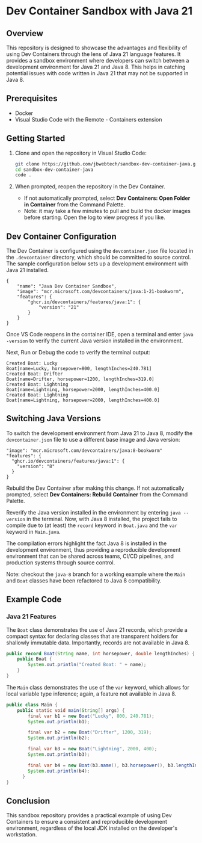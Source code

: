 # Dev Container Sandbox with Java 21

## Overview

This repository is designed to showcase the advantages and flexibility of using Dev Containers through the lens of Java 21 language features. It provides a sandbox environment where developers can switch between a development environment for Java 21 and Java 8. This helps in catching potential issues with code written in Java 21 that may not be supported in Java 8.

## Prerequisites

- Docker
- Visual Studio Code with the Remote - Containers extension

## Getting Started

1. Clone and open the repository in Visual Studio Code:
    ```sh
    git clone https://github.com/jbwebtech/sandbox-dev-container-java.git
    cd sandbox-dev-container-java
    code .
    ```

2. When prompted, reopen the repository in the Dev Container.
    * If not automatically prompted, select **Dev Containers: Open Folder in Container** from the Command Palette.
    * Note: it may take a few minutes to pull and build the docker images before starting. Open the log to view progress if you like.

## Dev Container Configuration

The Dev Container is configured using the `devcontainer.json` file located in the `.devcontainer` directory, which should be committed to source control. The sample configuration below sets up a development environment with Java 21 installed.

```jsonc
{
    "name": "Java Dev Container Sandbox",
    "image": "mcr.microsoft.com/devcontainers/java:1-21-bookworm",
    "features": {
        "ghcr.io/devcontainers/features/java:1": {
            "version": "21"
        }
    }
}
```

Once VS Code reopens in the container IDE, open a terminal and enter `java -version` to verify the current Java version installed in the environment.  

Next, Run or Debug the code to verify the terminal output:

```
Created Boat: Lucky
Boat[name=Lucky, horsepower=800, lengthInches=240.781]
Created Boat: Drifter
Boat[name=Drifter, horsepower=1200, lengthInches=319.0]
Created Boat: Lightning
Boat[name=Lightning, horsepower=2000, lengthInches=400.0]
Created Boat: Lightning
Boat[name=Lightning, horsepower=2000, lengthInches=400.0]
```

## Switching Java Versions

To switch the development environment from Java 21 to Java 8, modify the `devcontainer.json` file to use a different base image and Java version:

```jsonc
"image": "mcr.microsoft.com/devcontainers/java:8-bookworm"
"features": {
  "ghcr.io/devcontainers/features/java:1": {
    "version": "8"
  }
}
```

Rebuild the Dev Container after making this change.  If not automatically prompted, select **Dev Containers: Rebuild Container** from the Command Palette.

Reverify the Java version installed in the environment by entering `java --version` in the terminal.  Now, with Java 8 installed, the project fails to compile due to (at least) the `record` keyword in `Boat.java` and the `var` keyword in `Main.java`.

The compilation errors highlight the fact Java 8 is installed in the development environment, thus providing a reproducible development environment that can be shared across teams, CI/CD pipelines, and production systems through source control.

  Note: checkout the `java-8` branch for a working example where the `Main` and `Boat` classes have been refactored to Java 8 compatibility.

## Example Code

### Java 21 Features

The `Boat` class demonstrates the use of Java 21 records, which provide a compact syntax for declaring classes that are transparent holders for shallowly immutable data.  Importantly, records are not available in Java 8.

```java
public record Boat(String name, int horsepower, double lengthInches) {
    public Boat {
        System.out.println("Created Boat: " + name);
    }
}
```

The `Main` class demonstrates the use of the `var` keyword, which allows for local variable type inference; again, a feature not available in Java 8.

```java
public class Main {
    public static void main(String[] args) {
        final var b1 = new Boat("Lucky", 800, 240.781);
        System.out.println(b1);

        final var b2 = new Boat("Drifter", 1200, 319);
        System.out.println(b2);

        final var b3 = new Boat("Lightning", 2000, 400);
        System.out.println(b3);

        final var b4 = new Boat(b3.name(), b3.horsepower(), b3.lengthInches());
        System.out.println(b4);
      }
}

```

## Conclusion

This sandbox repository provides a practical example of using Dev Containers to ensure a consistent and reproducible development environment, regardless of the local JDK installed on the developer's workstation.
